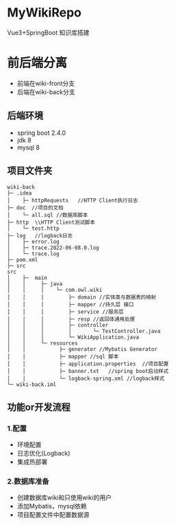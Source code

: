 # MyWikiRepo
Vue3+SpringBoot 知识库搭建

# 前后端分离
- 前端在wiki-front分支
- 后端在wiki-back分支

## 后端环境
- spring boot 2.4.0
- jdk 8
- mysql 8

## 项目文件夹
```
wiki-back
├─ .idea
│    ├─ httpRequests   //HTTP Client执行日志
├─ doc  //项目的文档
│    └─ all.sql //数据库脚本
├─ http  \\HTTP Client测试脚本
│    └─ test.http
├─ log   //logback日志
│    ├─ error.log
│    ├─ trace.2022-06-08.0.log
│    └─ trace.log
├─ pom.xml
├─ src
src
│    ├─  main
│    │     ├─ java
│    │     │    └─ com.owl.wiki
│    │     │        ├─ domain //实体类与数据表的映射
│    │     │        ├─ mapper //持久层 接口
│    │     │        ├─ service //服务层
│    │     │        ├─ resp //返回体通用处理
│    │     │        ├─ controller
│    │     │        │       └─ TestController.java
│    │     │        └─ WikiApplication.java
│    │     └─ resources
│    │           ├─ generator //Mybatis Generator
│    │           ├─ mapper //sql 脚本
│    │           ├─ application.properties  //项目配置
│    │           ├─ banner.txt   //spring boot启动样式
│    │           └─ logback-spring.xml //logback样式
└─ wiki-back.iml
```

## 功能or开发流程
### 1.配置
 - 环境配置
 - 日志优化(Logback)
 - 集成热部署
### 2.数据库准备
 - 创建数据库wiki和只使用wiki的用户
 - 添加Mybatis，mysql依赖 
 - 项目配置文件中配置数据源